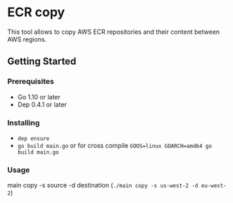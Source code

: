 # ECR copy

This tool allows to copy AWS ECR repositories and their content between AWS regions.

## Getting Started

### Prerequisites
* Go 1.10 or later
* Dep 0.4.1 or later

### Installing
* `dep ensure` 
* `go build main.go` or for cross compile `GOOS=linux GOARCH=amd64 go build main.go`

### Usage
main copy -s source -d destination (`./main copy -s us-west-2 -d eu-west-2`)